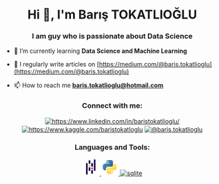 <h1 align="center">Hi 👋, I'm Barış TOKATLIOĞLU</h1>
<h3 align="center">I am guy who is passionate about Data Science </h3>

- 🌱 I’m currently learning **Data Science and Machine Learning**

- 📝 I regularly write articles on [https://medium.com/@baris.tokatlioglu](https://medium.com/@baris.tokatlioglu)

- 📫 How to reach me **baris.tokatlioglu@hotmail.com**

<h3 align="center">Connect with me:</h3>
<p align="center">
<a href="https://linkedin.com/in/baristokatlioglu/" target="blank"><img align="center" src="https://raw.githubusercontent.com/rahuldkjain/github-profile-readme-generator/master/src/images/icons/Social/linked-in-alt.svg" alt="https://www.linkedin.com/in/baristokatlioglu/" height="30" width="40" /></a>
<a href="https://kaggle.com/baristokatloglu" target="blank"><img align="center" src="https://raw.githubusercontent.com/rahuldkjain/github-profile-readme-generator/master/src/images/icons/Social/kaggle.svg" alt="https://www.kaggle.com/baristokatloglu" height="30" width="40" /></a>
<a href="https://medium.com/@baris.tokatlioglu" target="blank"><img align="center" src="https://raw.githubusercontent.com/rahuldkjain/github-profile-readme-generator/master/src/images/icons/Social/medium.svg" alt="@baris.tokatlioglu" height="30" width="40" /></a>
</p>

<h3 align="center">Languages and Tools:</h3>
<p align="center"> <a href="https://pandas.pydata.org/" target="_blank" rel="noreferrer"> <img src="https://raw.githubusercontent.com/devicons/devicon/2ae2a900d2f041da66e950e4d48052658d850630/icons/pandas/pandas-original.svg" alt="pandas" width="40" height="40"/> </a> <a href="https://www.python.org" target="_blank" rel="noreferrer"> <img src="https://raw.githubusercontent.com/devicons/devicon/master/icons/python/python-original.svg" alt="python" width="40" height="40"/> </a> <a href="https://www.sqlite.org/" target="_blank" rel="noreferrer"> <img src="https://www.vectorlogo.zone/logos/sqlite/sqlite-icon.svg" alt="sqlite" width="40" height="40"/> </a> </p>

